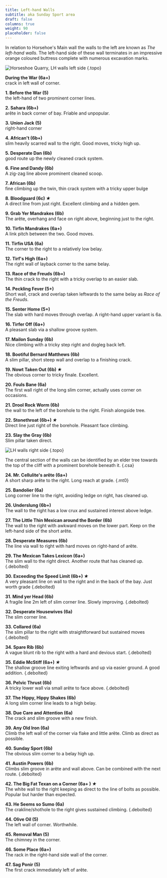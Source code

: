 ```yaml
---
title: Left-hand Walls
subtitle: aka Sunday Sport area
draft: false
columns: true
weight: 90
placeholder: false
---
```


In relation to Horsehoe's Main wall the walls to the left are known as *The left-hand walls*. The left-hand side of these wall terminates in an impressive orange coloured buttress complete with numerous excavation marks.

![Horseshoe Quarry, LH walls left side](/img/peak/stoney/HQLT1.jpg)
{.topo}


**During the War (6a+)**  
crack in left wall of corner.

**1. Before the War (5)**  
the left-hand of two prominent corner lines.

**2. Sahara (6b+)**  
arête in back corner of bay. Friable and unpopular.

**3. Union Jack (5)**  
right-hand corner

**4. African't (6b+)**  
slim heavily scarred wall to the right. Good moves, tricky high up.

**5. Desperate Dan (6b)**  
good route up the newly cleaned crack system.

**6. Fine and Dandy (6b)**  
A zig-zag line above prominent cleaned scoop.

**7. African (6b)**  
fine climbing up the twin, thin crack system with a tricky upper bulge

**8. Bloodguard (6c) *&starf;***    
A direct line from just right. Excellent climbing and a hidden gem.

**9. Grab Yer Mandrakes (6b)**  
The arête, overhang and face on right above, beginning just to the right.

**10. Tirfin Mandrakes (6a+)**  
A link pitch between the two. Good moves.

**11. Tirfin USA (6a)**  
The corner to the right to a relatively low belay.

**12. Tirf's High (6a+)**  
The right wall of layback corner to the same belay.

**13. Race of the Freuds (6b+)**  
The thin crack to the right with a tricky overlap to an easier slab.

**14. Peckling Fever (5+)**  
Short wall, crack and overlap taken leftwards to the same belay as *Race of the Freuds*.

**15. Senter Home (5+)**  
The slab with hard moves through overlap. A right-hand upper variant is 6a.

**16. Tirfer Off (6a+)**  
A pleasant slab via a shallow groove system.

**17. Mailon Sunday (6b)**  
Nice climbing with a tricky step right and dogleg back left.

**18. Bootiful Bernard Matthews (6b)**  
A slim pillar, short steep wall and overlap to a finishing crack.

**19. Nowt Taken Out (6b) *&starf;***    
The obvious corner to tricky finale. Excellent.

**20. Fouls Bane (6a)**  
The first wall right of the long slim corner, actually uses corner on occasions.

**21. Drool Rock Worm (6b)**  
the wall to the left of the borehole to the right. Finish alongside tree.

**22. Stonethroat (6b+) *&starf;***    
Direct line just right of the borehole. Pleasant face climbing.

**23. Slay the Gray (6b)**  
Slim pillar taken direct.

![LH walls right side](/img/peak/stoney/HQLHRH_BIG.jpg)
{.topo}

The central section of the walls can be identified by an elder tree towards the top of the cliff with a prominent borehole beneath it.
{.csa}

**24. Mr. Cellulite's arête (6a+)**  
A short sharp arête to the right. Long reach at grade.
{.mt0}

**25. Bandolier (6a)**  
Long corner line to the right, avoiding ledge on right, has cleaned up.

**26. Underslung (6b+)**  
The wall to the right has a low crux and sustained interest above ledge.

**27. The Little Thin Mexican around the Border (6b)**  
The wall to the right with awkward moves on the lower part. Keep on the left-hand side of the short arête.

**28. Desperate Measures (6b)**  
The line via wall to right with hard moves on right-hand of arête.

**29. The Mexican Takes Lexicon (6a+)**  
The slim wall to the right direct. Another route that has cleaned up.
{.debolted}

**30. Exceeding the Speed Limit (6b+) *&starf;***    
A very pleasant line on wall to the right and in the back of the bay. Just worth grade
{.debolted}

**31. Mind yer Head (6b)**  
A fragile line 2m left of slim corner line. Slowly improving.
{.debolted}

**32. Desperate Housewives (6a)**  
The slim corner line.

**33. Collared (6a)**  
The slim pillar to the right with straightforward but sustained moves
{.debolted}

**34. Spare Rib (6b)**  
A vague blunt rib to the right with a hard and devious start.
{.debolted}

**35. Eddie McStiff (6a+) *&starf;***    
The shallow groove line exiting leftwards and up via easier ground. A good addition.
{.debolted}

**36. Pelvic Thrust (6b)**  
A tricky lower wall via small arête to face above.
{.debolted}

**37. The Hippy, Hippy Shakes (6b)**  
A long slim corner line leads to a high belay.

**38. Due Care and Attention (6a)**  
The crack and slim groove with a new finish.

**39. Any Old Iron (6a)**  
Climb the left wall of the corner via flake and little arête. Climb as direct as possible.

**40. Sunday Sport (6b)**  
The obvious slim corner to a belay high up.

**41. Austin Powers (6b)**  
Climbs slim groove in arête and wall above. Can be combined with the next route.
{.debolted}

**42. The Big Fat Texan on a Corner (6a+ ) *&starf;***    
The white wall to the right keeping as direct to the line of bolts as possible. Popular but harder than expected.

**43. He Seems so Sumo (6a)**  
The crakline/shothole to the right gives sustained climbing.
{.debolted}

**44. Olive Oil (5)**  
The left wall of corner. Worthwhile.

**45. Removal Man (5)**  
The chimney in the corner.

**46. Some Place (6a+)**  
The rack in the right-hand side wall of the corner.

**47. Sag Ponir (5)**  
The first crack immediately left of arête.


